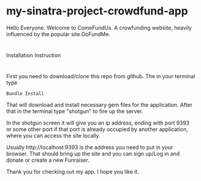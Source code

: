 # my-sinatra-project-crowdfund-app

Hello Everyone. Welcome to ComeFundUs. A crowfunding website, heavily influenced by the popular site GoFundMe.

# ##########################
Installation Instruction
# ##########################

First you need to download/clone this repo from github. The in your terminal type 

```Bundle Install```

That will download and install necessary gem files for the application.
After that in the terminal type "shotgun" to fire up the server.

In the shotgun screen it will give you an ip address, ending with port 9393 or some other port if that port is already occupied by another application, where you can access the site locally.

Usually http://localhost:9393 is the address you need to put in your browser.
That should bring up the site and you can sign up/Log in and donate or create a new 
Funraiser.

Thank you for checking out my app. I hope you like it.